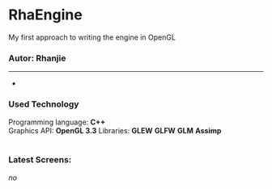 RhaEngine
=========
My first approach to writing the engine in OpenGL
### Autor: Rhanjie
---
-
### Used Technology
Programming language: <b>C++</b>
<br/>
Graphics API: <b>OpenGL 3.3</b>
Libraries: <b>GLEW</b> <b>GLFW</b> <b>GLM</b> <b>Assimp</b>
<br/><br/>
### Latest Screens:
*no*
